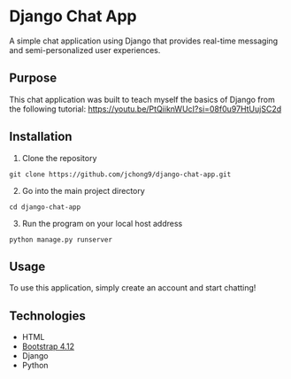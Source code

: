 # Django Chat App
A simple chat application using Django that provides real-time messaging and semi-personalized user experiences.

## Purpose
This chat application was built to teach myself the basics of Django from the following tutorial: https://youtu.be/PtQiiknWUcI?si=08f0u97HtUujSC2d

## Installation
1. Clone the repository

```
git clone https://github.com/jchong9/django-chat-app.git
```

2. Go into the main project directory
```
cd django-chat-app
```

3. Run the program on your local host address
```
python manage.py runserver
```

## Usage
To use this application, simply create an account and start chatting!

## Technologies
- HTML
- [Bootstrap 4.12](https://getbootstrap.com/docs/4.0/getting-started/download/)
- Django
- Python
